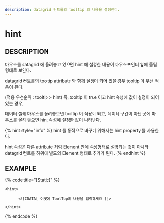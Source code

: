 ```yaml
---
description: datagrid 컨트롤의 tooltip 의 내용을 설정한다.
---
```


# hint

## DESCRIPTION

마우스를 datagrid 에 올려놓고 있으면 hint 에 설정한 내용이 마우스포인터 옆에 툴팁형태로 보인다.

datagrid 컨트롤의 tooltip attribute 와 함께 설정이 되어 있을 경우 tooltip 이 우선 적용이 된다. 

\(적용 우선순위 : tooltip &gt; hint\) 즉, tooltip 이 true 이고 hint 속성에 값이 설정이 되어있는 경우, 

데이터 셀에 마우스를 올려놓으면 tooltip 이 적용이 되고, 데이터 구간이 아닌 곳에 마우스를 올려 놓으면 hint 속성에 설정한 값이 나타난다.

{% hint style="info" %}
hint 를 동적으로 바꾸기 위해서는 hint property 를 사용한다.

hint 속성은 다른 attribute 처럼 Element 안에 속성형태로 설정되는 것이 아니라 datagrid 컨트롤 하위에 별도의 Element 형태로 추가가 된다.
{% endhint %}

## EXAMPLE

{% code title="\[Static\]" %}
```markup
<hint> 

      <![CDATA[ 이곳에 ToolTop의 내용을 입력하세요 ]]> 

</hint>
```
{% endcode %}

